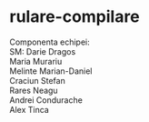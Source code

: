 # rulare-compilare

Componenta echipei: <br/>
  SM: Darie Dragos <br/>
      Maria Murariu <br/>
      Melinte Marian-Daniel <br/>
      Craciun Stefan <br/>
      Rares Neagu <br/>
      Andrei Condurache <br/> 
      Alex Tinca <br/>
      
